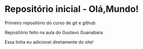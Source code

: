 # Repositório inicial - Olá,Mundo!
 Primeiro repositório do curso de git e github

 Repositório feito na aula do Gustavo Guanabara

Essa linha eu adicionei diretamente do site!
